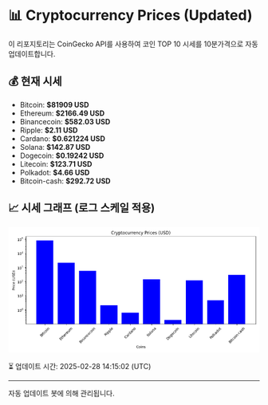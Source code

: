 
# 📊 Cryptocurrency Prices (Updated)

이 리포지토리는 CoinGecko API를 사용하여 코인 TOP 10 시세를 10분가격으로 자동 업데이트합니다.

## 💰 현재 시세
- Bitcoin: **$81909 USD**
- Ethereum: **$2166.49 USD**
- Binancecoin: **$582.03 USD**
- Ripple: **$2.11 USD**
- Cardano: **$0.621224 USD**
- Solana: **$142.87 USD**
- Dogecoin: **$0.19242 USD**
- Litecoin: **$123.71 USD**
- Polkadot: **$4.66 USD**
- Bitcoin-cash: **$292.72 USD**

## 📈 시세 그래프 (로그 스케일 적용)
![Crypto Prices](crypto_prices.png)

⏳ 업데이트 시간: 2025-02-28 14:15:02 (UTC)

---
자동 업데이트 봇에 의해 관리됩니다.
